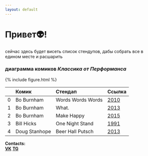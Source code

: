 ```yaml
---
layout: default
---
```





# Привет👽!

сейчас здесь будет висеть список стендупов, дабы собрать все в едином месте и раcшарить

### диаграмма  комиков *Классика от Перформанса*

{% include figure.html %}

|    | Комик         | Стендап           | Ссылка                                                                                                                |
|---:|:--------------|:------------------|:----------------------------------------------------------------------------------------------------------------------|
|  0 | Bo Burnham    | Words Words Words | [2010](https://yadi.sk/i/Bax7ktZHIG-LZA)                                                                              |
|  1 | Bo Burnham    | What.             | [2013](https://www.youtube.com/watch?v=7lbSEG1etfc)                                                                   |
|  2 | Bo Burnham    | Make Happy        | [2015](https://vk.com/im?sel=66628440&z=video-53358766_456239114%2F06fcdbe6302c6de0b7)                                |
|  3 | Bill Hicks    | One Night Stand   | [1991](https://vk.com/video?q=%D0%B1%D0%B8%D0%BB%D0%BB&z=video136761433_170184290)                                    |
|  4 | Doug Stanhope | Beer Hall Putsch  | [2013](https://vk.com/im?peers=250264503_136761433_c163&sel=66628440&z=video-30758352_456239234%2Fc4bd745be4f72b3bd1) |

**Contacts:**<br>
**[VK](https://vk.com/vadik_alp)** **[TG](https://t.me/vadik_alp)**
